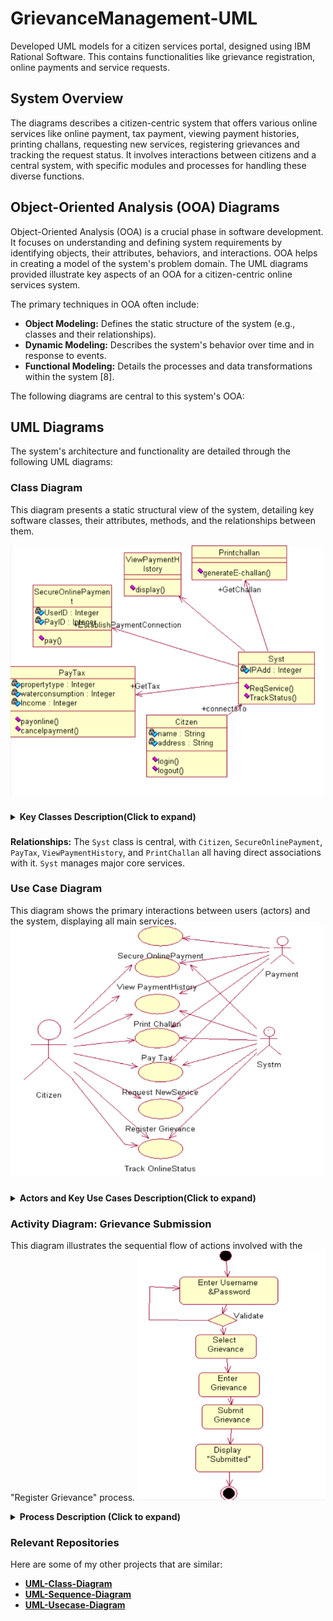 # GrievanceManagement-UML
Developed UML models for a citizen services portal, designed using IBM Rational Software. This contains functionalities like grievance registration, online payments and service requests.

## System Overview
The diagrams describes a citizen-centric system that offers various online services like online payment, tax payment, viewing payment histories, printing challans, requesting new services, registering grievances and tracking the request status. It involves interactions between citizens and a central system, with specific modules and processes for handling these diverse functions.

## Object-Oriented Analysis (OOA) Diagrams
Object-Oriented Analysis (OOA) is a crucial phase in software development. It focuses on understanding and defining system requirements by identifying objects, their attributes, behaviors, and interactions. OOA helps in creating a model of the system's problem domain. The UML diagrams provided illustrate key aspects of an OOA for a citizen-centric online services system.

The primary techniques in OOA often include:
*   **Object Modeling:** Defines the static structure of the system (e.g., classes and their relationships).
*   **Dynamic Modeling:** Describes the system's behavior over time and in response to events.
*   **Functional Modeling:** Details the processes and data transformations within the system [8].

The following diagrams are central to this system's OOA:

## UML Diagrams
The system's architecture and functionality are detailed through the following UML diagrams:

### Class Diagram
This diagram presents a static structural view of the system, detailing key software classes, their attributes, methods, and the relationships between them.

<img src="Assets/Class%20Diagram.PNG" alt="Use Case Diagram" width=500px height=400px >

###

<details>
<summary><b>Key Classes Description(Click to expand)</b></summary>
<br>
  
*   **`Citizen`**: Represents a user interacting with the system.
    *   Attributes: `name: String`, `address: String`
    *   Methods: `login()`, `logout()`
    *   This class has a connection (`+connectsTo`) with the `Syst` class.
*   **`Syst` (System)**: Appears to be a central coordinating class.
    *   Attributes: `IPAdd: Integer`
    *   Methods: `ReqService()`, `TrackStatus()`
*   **`SecureOnlinePayment`**: Manages the process of secure online payments.
    *   Attributes: `UserID: Integer`, `PayID: Integer`
    *   Methods: `pay()`
    *   It establishes a payment connection (`+establishPaymentConnection`) with `Syst`.
*   **`PayTax`**: Handles functionalities related to tax payments.
    *   Attributes: `propertytype: Integer`, `waterconsumption: Integer`, `Income: Integer`
    *   Methods: `payonline()`, `cancelpayment()`
    *   It interacts with `Syst` to get tax-related information (`+GetTax`).
*   **`ViewPaymentHistory`**: Responsible for displaying a user's payment history.
    *   Methods: `display()`
    *   It is associated with `Syst`, likely to retrieve data.
*   **`PrintChallan`**: Manages the generation and retrieval of challans.
    *   Methods: `generateE-challan()`, `GetChallan()`
    *   It interacts with `Syst` to obtain challan data.
</details>

### 

**Relationships:**
The `Syst` class is central, with `Citizen`, `SecureOnlinePayment`, `PayTax`, `ViewPaymentHistory`, and `PrintChallan` all having direct associations with it. `Syst` manages major core services.
   
### 

   
### Use Case Diagram
This diagram shows the primary interactions between users (actors) and the system, displaying all main services.
<img src="Assets/Use%20Case%20Diagram.PNG" alt="Use Case Diagram" width=500px height=400px>

###

<details>
<summary><b>Actors and Key Use Cases Description(Click to expand)</b></summary>
<br>

**Actors:**
*   **Citizen:** End-user who initiates service requests and interacts with the system's features.
*   **Systm (System):** Represents the core backend system that processes requests, manages data, and facilitates services.
*   **Payment:** An actor involved in payment-related use cases. It consists either external payment gateway or a specialized internal payment handling module.

**Key Use Cases (primarily initiated by the Citizen):**
*   **Secure OnlinePayment:** Enables User to conduct financial transactions securely. This involves the Citizen, Payment, and Systm actors.
*   **View PaymentHistory:** Allows citizens to access records of their past payments. This involves the Citizen, Payment, and Systm actors.
*   **Print Challan:** Provides functionality for citizens to generate and print payment challans. This involves the Citizen, Payment, and Systm actors.
*   **Pay Tax:** Facilitates the online payment of taxes by citizens. This involves the Citizen, Payment, and Systm actors.
*   **Request NewService:** Allows citizens to apply for new services provided by the system. This involves the Citizen and Systm actors.
*   **Register Grievance:** Enables citizens to submit complaints or grievances. This involves the Citizen and Systm actors.
*   **Track OnlineStatus:** Allows citizens to monitor the progress or status of their submitted requests or applications. This involves the Citizen and Systm actors.

</details>

### 

### Activity Diagram: Grievance Submission
This diagram illustrates the sequential flow of actions involved with the "Register Grievance" process.
<img src="Assets/Activity%20Diagram.PNG" alt="Activity Diagram" width="300" height="400">

<details>
<summary><b>Process Description (Click to expand)</b></summary>
<br>
  
**Process Steps:**
1.  The process begins with the user action: **Enter Username & Password**.
2.  A decision point follows: **Validate**.
    *   If credentials are not valid, the flow loops back to "Enter Username & Password".
    *   If credentials are valid, the flow proceeds.
3.  The user then performs the action: **Select Grievance**, choosing the nature of their issue.
4.  Next, the user proceeds to **Enter Grievance**, providing the specific details.
5.  The user then chooses to **Submit Grievance**.
6.  The process concludes with the system action: **Display "Submitted"**, confirming receipt of the grievance.
</details>


### Relevant Repositories
Here are some of my other projects that are similar:

*   [**UML-Class-Diagram**](https://github.com/Amri174/UML-Class-Diagram)
*   [**UML-Sequence-Diagram**](https://github.com/Amri174/UML-Sequence-Diagram)
*   [**UML-Usecase-Diagram**](https://github.com/Amri174/UML-Usecase-Diagram)

###



